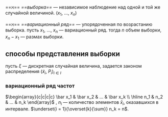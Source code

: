 ==$\aleph$== *==выборка==* — независимое наблюдение над одной и той же случайной величиной. $(x_1,\ ...,\ x_n)$

==$\aleph$== *==вариационный ряд==* — упорядоченная по возрастанию выборка. пусть $x_1,\ ...,\ x_n$ — вариационный ряд. тогда $n$ объем выборки, $x_n - x_1$ — размах выборки.

## способы представления выборки
пусть $\xi$ — дискретная случайная величина, задается законом распределения $(\tilde x_i,\ P_i)_{i \in I}$

### вариационный ряд частот
$\begin{array}{c|c|c|c} \bar x_1 & \bar x_2 & ... & \bar x_k \\ \hline n_1 & n_2 & ... & n_k \end{array}$ , $n_i$ — количество элементов $\bar x_i$, оказавшихся в интервале. $\underset{i = 1}{\overset{k}{\sum}} n_k = n$.